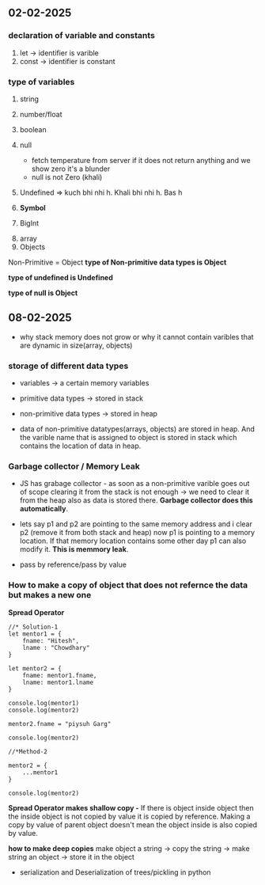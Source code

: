 
## 02-02-2025
### declaration of variable and constants
1. let -> identifier is varible
2. const -> identifier is constant

### type of variables 
<!-- Primitive Data Type -->
1. string
2. number/float
3. boolean
4. null
    - fetch temperature from server if it does not return anything and we show zero it's a blunder
    - null is not Zero (khali)

5. Undefined => kuch bhi nhi h. Khali bhi nhi h. Bas h
6. **Symbol**
7. BigInt

<!-- Non-Primitive Datatype -->
8. array 
9. Objects

<!-- Confusion in JS -->
Non-Primitive = Object
**type of Non-primitive data types is Object**

**type of undefined is Undefined**

**type of null is Object**

## 08-02-2025
- why stack memory does not grow or why it cannot contain varibles that are dynamic in size(array, objects)

### storage of different data types

- variables -> a certain memory variables
- primitive data types -> stored in stack
- non-primitive data types -> stored in heap

- data of non-primitive datatypes(arrays, objects) are stored in heap. And the varible name that is assigned to object is stored in stack which contains the location of data in heap.

### Garbage collector / Memory Leak
- JS has grabage collector - as soon as a non-primitive varible goes out of scope clearing it from the stack is not enough -> we need to clear it from the heap also as data is stored there. **Garbage collector does this automatically**.

- lets say p1 and p2 are pointing to the same memory address and i clear p2 (remove it from both stack and heap) now p1 is pointing to a memory location. If that memory location contains some other day p1 can also modify it. **This is memmory leak**.

- pass by reference/pass by value

### How to make a copy of object that does not refernce the data but makes a new one
**Spread Operator**
```JS
//* Solution-1
let mentor1 = {
    fname: "Hitesh",
    lname : "Chowdhary"
}

let mentor2 = {
    fname: mentor1.fname,
    lname: mentor1.lname
}

console.log(mentor1)
console.log(mentor2)

mentor2.fname = "piysuh Garg"

console.log(mentor2)

//*Method-2

mentor2 = {
    ...mentor1
}

console.log(mentor2)
```

**Spread Operator makes shallow copy -** If there is object inside object then the inside object is not copied by value it is copied by reference. Making a copy by value of parent object doesn't mean the object inside is also copied by value.

**how to make deep copies**
make object a string -> copy the string -> make string an object -> store it in the object

- serialization and Deserialization of trees/pickling in python

